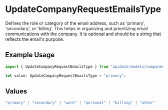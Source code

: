 # UpdateCompanyRequestEmailsType

Defines the role or category of the email address, such as 'primary', 'secondary', or 'billing'. This helps in organizing and prioritizing email communications with the company. It is optional and should be a string that reflects the email's purpose.

## Example Usage

```typescript
import { UpdateCompanyRequestEmailsType } from "apideck/models/components";

let value: UpdateCompanyRequestEmailsType = "primary";
```

## Values

```typescript
"primary" | "secondary" | "work" | "personal" | "billing" | "other"
```